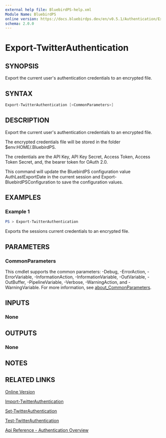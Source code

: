 ```yaml
---
external help file: BluebirdPS-help.xml
Module Name: BluebirdPS
online version: https://docs.bluebirdps.dev/en/v0.5.1/Authentication/Export-TwitterAuthentication
schema: 2.0.0
---
```


# Export-TwitterAuthentication

## SYNOPSIS

Export the current user's authentication credentials to an encrypted file.

## SYNTAX

```powershell
Export-TwitterAuthentication [<CommonParameters>]
```

## DESCRIPTION

Export the current user's authentication credentials to an encrypted file.

The encrypted credentials file will be stored in the folder $env:HOME/.BluebirdPS.

The credentials are the API Key, API Key Secret, Access Token, Access Token Secret, and, the bearer token for OAuth 2.0.

This command will update the BluebirdPS configuration value AuthLastExportDate in the current session and Export-BluebirdPSConfiguration to save the configuration values.

## EXAMPLES

### Example 1

```powershell
PS > Export-TwitterAuthentication
```

Exports the sessions current credentials to an encrypted file.

## PARAMETERS

### CommonParameters

This cmdlet supports the common parameters: -Debug, -ErrorAction, -ErrorVariable, -InformationAction, -InformationVariable, -OutVariable, -OutBuffer, -PipelineVariable, -Verbose, -WarningAction, and -WarningVariable. For more information, see [about_CommonParameters](http://go.microsoft.com/fwlink/?LinkID=113216).

## INPUTS

### None

## OUTPUTS

### None

## NOTES

## RELATED LINKS

[Online Version](https://docs.bluebirdps.dev/en/v0.5.1/Authentication/Export-TwitterAuthentication)

[Import-TwitterAuthentication](https://docs.bluebirdps.dev/en/v0.5.1/Authentication/Import-TwitterAuthentication)

[Set-TwitterAuthentication](https://docs.bluebirdps.dev/en/v0.5.1/Authentication/Set-TwitterAuthentication)

[Test-TwitterAuthentication](https://docs.bluebirdps.dev/en/v0.5.1/Authentication/Test-TwitterAuthentication)

[Api Reference - Authentication Overview](https://developer.twitter.com/en/docs/authentication/overview)
